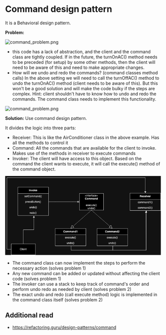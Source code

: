 # Command design pattern

It is a Behavioral design pattern.

**Problem:**

![command_problem.png](../../../../../resources/imgs/command/problem1.png)

- this code has a lack of abstraction, and the client and the command class are tightly coupled.
If in the future, the turnOnAC() method needs to be preceded (for setup) by some other methods, then the 
client will need to be aware of this and need to make appropriate changes.
- How will we undo and redo the commands? (command classes method calls)
In the above setting we will need to call the turnOffAC() method to undo the turnOnAC() method (client needs to be aware of this).
But this won't be a good solution and will make the code bulky if the steps are complex.
Hint: client shouldn't have to know how to undo and redo the commands. The command class needs to implement this functionality.

![command_problem.png](../../../../../resources/imgs/command/problem2.png)

**Solution:** Use command design pattern.

It divides the logic into three parts:
- Receiver: This is like the AirConditioner class in the above example. Has all the methods to control it
- Command: All the commands that are available for the client to invoke. Makes use of the methods in receiver to execute commands
- Invoker: The client will have access to this object. Based on the command the client wants to execute, it will call the execute() method of the command object.

![command_design_pattern.png](../../../../../resources/imgs/command/command_design_pattern.png)

- The command class can now implement the steps to perform the necessary action (solves problem 1)
- Any new command can be added or updated without affecting the client code (solves problem 1)
- The invoker can use a stack to keep track of command's order and perform undo redo as needed by client (solves problem 2)
- The exact undo and redo (call execute method) logic is implemented in the command class itself (solves problem 2)

## Additional read
- https://refactoring.guru/design-patterns/command
